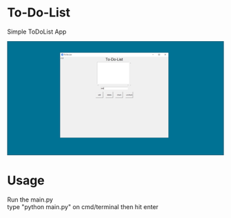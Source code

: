 # To-Do-List
Simple ToDoList App

<img src="https://github.com/EH30/To-Do-List/blob/main/ToDoList.PNG">

# Usage  
Run the main.py  
type "python main.py" on cmd/terminal then hit enter
